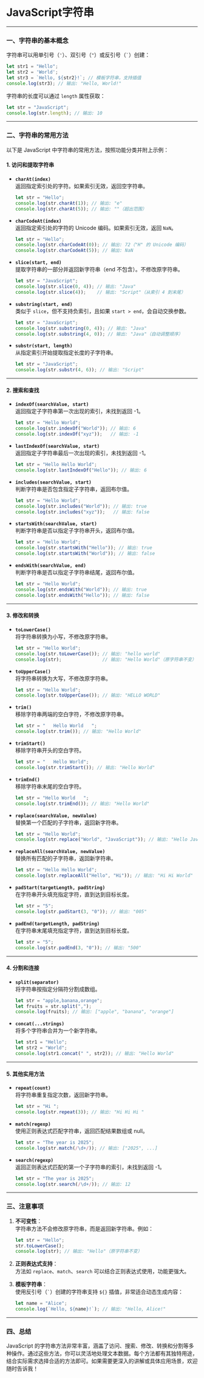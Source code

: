 # JavaScript字符串

---

### 一、字符串的基本概念
字符串可以用单引号（`'`）、双引号（`"`）或反引号（`` ` ``）创建：
```javascript
let str1 = "Hello";
let str2 = 'World';
let str3 = `Hello, ${str2}!`; // 模板字符串，支持插值
console.log(str3); // 输出: "Hello, World!"
```
字符串的长度可以通过 `length` 属性获取：
```javascript
let str = "JavaScript";
console.log(str.length); // 输出: 10
```

---

### 二、字符串的常用方法
以下是 JavaScript 中字符串的常用方法，按照功能分类并附上示例：

#### 1. **访问和提取字符串**
- **`charAt(index)`**  
  返回指定索引处的字符。如果索引无效，返回空字符串。
  
  ```javascript
  let str = "Hello";
  console.log(str.charAt(1)); // 输出: "e"
  console.log(str.charAt(5)); // 输出: ""（超出范围）
  ```
  
- **`charCodeAt(index)`**  
  返回指定索引处的字符的 Unicode 编码。如果索引无效，返回 `NaN`。
  
  ```javascript
  let str = "Hello";
  console.log(str.charCodeAt(0)); // 输出: 72（"H" 的 Unicode 编码）
  console.log(str.charCodeAt(5)); // 输出: NaN
  ```
  
- **`slice(start, end)`**  
  提取字符串的一部分并返回新字符串（end 不包含）。不修改原字符串。
  ```javascript
  let str = "JavaScript";
  console.log(str.slice(0, 4)); // 输出: "Java"
  console.log(str.slice(4));    // 输出: "Script"（从索引 4 到末尾）
  ```

- **`substring(start, end)`**  
  类似于 `slice`，但不支持负索引，且如果 `start > end`，会自动交换参数。
  ```javascript
  let str = "JavaScript";
  console.log(str.substring(0, 4)); // 输出: "Java"
  console.log(str.substring(4, 0)); // 输出: "Java"（自动调整顺序）
  ```

- **`substr(start, length)`**  
  从指定索引开始提取指定长度的子字符串。
  ```javascript
  let str = "JavaScript";
  console.log(str.substr(4, 6)); // 输出: "Script"
  ```

---

#### 2. **搜索和查找**
- **`indexOf(searchValue, start)`**  
  返回指定子字符串第一次出现的索引，未找到返回 -1。
  ```javascript
  let str = "Hello World";
  console.log(str.indexOf("World")); // 输出: 6
  console.log(str.indexOf("xyz"));   // 输出: -1
  ```

- **`lastIndexOf(searchValue, start)`**  
  返回指定子字符串最后一次出现的索引，未找到返回 -1。
  ```javascript
  let str = "Hello Hello World";
  console.log(str.lastIndexOf("Hello")); // 输出: 6
  ```

- **`includes(searchValue, start)`**  
  判断字符串是否包含指定子字符串，返回布尔值。
  ```javascript
  let str = "Hello World";
  console.log(str.includes("World")); // 输出: true
  console.log(str.includes("xyz"));   // 输出: false
  ```

- **`startsWith(searchValue, start)`**  
  判断字符串是否以指定子字符串开头，返回布尔值。
  ```javascript
  let str = "Hello World";
  console.log(str.startsWith("Hello")); // 输出: true
  console.log(str.startsWith("World")); // 输出: false
  ```

- **`endsWith(searchValue, end)`**  
  判断字符串是否以指定子字符串结尾，返回布尔值。
  ```javascript
  let str = "Hello World";
  console.log(str.endsWith("World")); // 输出: true
  console.log(str.endsWith("Hello")); // 输出: false
  ```

---

#### 3. **修改和转换**
- **`toLowerCase()`**  
  将字符串转换为小写，不修改原字符串。
  ```javascript
  let str = "Hello World";
  console.log(str.toLowerCase()); // 输出: "hello world"
  console.log(str);               // 输出: "Hello World"（原字符串不变）
  ```

- **`toUpperCase()`**  
  将字符串转换为大写，不修改原字符串。
  ```javascript
  let str = "Hello World";
  console.log(str.toUpperCase()); // 输出: "HELLO WORLD"
  ```

- **`trim()`**  
  移除字符串两端的空白字符，不修改原字符串。
  ```javascript
  let str = "   Hello World   ";
  console.log(str.trim()); // 输出: "Hello World"
  ```

- **`trimStart()`**  
  移除字符串开头的空白字符。
  ```javascript
  let str = "   Hello World";
  console.log(str.trimStart()); // 输出: "Hello World"
  ```

- **`trimEnd()`**  
  移除字符串末尾的空白字符。
  ```javascript
  let str = "Hello World   ";
  console.log(str.trimEnd()); // 输出: "Hello World"
  ```

- **`replace(searchValue, newValue)`**  
  替换第一个匹配的子字符串，返回新字符串。
  ```javascript
  let str = "Hello World";
  console.log(str.replace("World", "JavaScript")); // 输出: "Hello JavaScript"
  ```

- **`replaceAll(searchValue, newValue)`**  
  替换所有匹配的子字符串，返回新字符串。
  ```javascript
  let str = "Hello Hello World";
  console.log(str.replaceAll("Hello", "Hi")); // 输出: "Hi Hi World"
  ```

- **`padStart(targetLength, padString)`**  
  在字符串开头填充指定字符，直到达到目标长度。
  ```javascript
  let str = "5";
  console.log(str.padStart(3, "0")); // 输出: "005"
  ```

- **`padEnd(targetLength, padString)`**  
  在字符串末尾填充指定字符，直到达到目标长度。
  ```javascript
  let str = "5";
  console.log(str.padEnd(3, "0")); // 输出: "500"
  ```

---

#### 4. **分割和连接**
- **`split(separator)`**  
  将字符串按指定分隔符分割成数组。
  ```javascript
  let str = "apple,banana,orange";
  let fruits = str.split(",");
  console.log(fruits); // 输出: ["apple", "banana", "orange"]
  ```

- **`concat(...strings)`**  
  将多个字符串合并为一个新字符串。
  ```javascript
  let str1 = "Hello";
  let str2 = "World";
  console.log(str1.concat(" ", str2)); // 输出: "Hello World"
  ```

---

#### 5. **其他实用方法**
- **`repeat(count)`**  
  将字符串重复指定次数，返回新字符串。
  ```javascript
  let str = "Hi ";
  console.log(str.repeat(3)); // 输出: "Hi Hi Hi "
  ```

- **`match(regexp)`**  
  使用正则表达式匹配字符串，返回匹配结果数组或 null。
  ```javascript
  let str = "The year is 2025";
  console.log(str.match(/\d+/)); // 输出: ["2025", ...]
  ```

- **`search(regexp)`**  
  返回正则表达式匹配的第一个子字符串的索引，未找到返回 -1。
  ```javascript
  let str = "The year is 2025";
  console.log(str.search(/\d+/)); // 输出: 12
  ```

---

### 三、注意事项
1. **不可变性**：  
   字符串方法不会修改原字符串，而是返回新字符串。例如：
   ```javascript
   let str = "Hello";
   str.toLowerCase();
   console.log(str); // 输出: "Hello"（原字符串不变）
   ```

2. **正则表达式支持**：  
   方法如 `replace`、`match`、`search` 可以结合正则表达式使用，功能更强大。

3. **模板字符串**：  
   使用反引号（`` ` ``）创建的字符串支持 `${}` 插值，非常适合动态生成内容：
   ```javascript
   let name = "Alice";
   console.log(`Hello, ${name}!`); // 输出: "Hello, Alice!"
   ```

---

### 四、总结
JavaScript 的字符串方法非常丰富，涵盖了访问、搜索、修改、转换和分割等多种操作。通过这些方法，你可以灵活地处理文本数据。每个方法都有其独特用途，结合实际需求选择合适的方法即可。如果需要更深入的讲解或具体应用场景，欢迎随时告诉我！